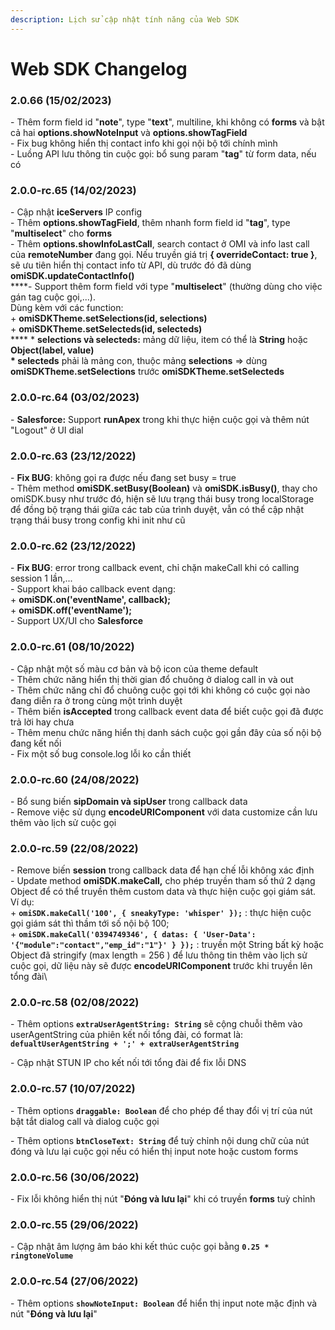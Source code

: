 ```yaml
---
description: Lịch sử cập nhật tính năng của Web SDK
---
```


# Web SDK Changelog

### 2.0.66 (15/02/2023)

\- Thêm form field id "**note**", type "**text**", multiline, khi không có **forms** và bật cả hai **options.showNoteInput** và **options.showTagField**\
\- Fix bug không hiển thị contact info khi gọi nội bộ tới chính mình\
\- Luồng API lưu thông tin cuộc gọi: bổ sung param "**tag**" từ form data, nếu có



### 2.0.0-rc.65 (14/02/2023)

\- Cập nhật **iceServers** IP config\
\- Thêm **options.showTagField**, thêm nhanh form field id "**tag**", type "**multiselect**" cho **forms**\
\- Thêm **options.showInfoLastCall**, search contact ở OMI và info last call của **remoteNumber** đang gọi. Nếu truyền giá trị **{ overrideContact: true }**, sẽ ưu tiên hiển thị contact info từ API, dù trước đó đã dùng **omiSDK.updateContactInfo()**\
****- Support thêm form field với type "**multiselect**" (thường dùng cho việc gán tag cuộc gọi,...).\
&#x20; Dùng kèm với các function:\
&#x20;  \+ **omiSDKTheme.setSelections(id, selections)**\
&#x20;  \+ **omiSDKTheme.setSelecteds(id, selecteds)**\
&#x20;   ****    \* **selections và selecteds:** mảng dữ liệu, item có thể là **String** hoặc **Object(label, value)**\
&#x20;   **\* selecteds** phải là mảng con, thuộc mảng **selections** => dùng **omiSDKTheme.setSelections** trước **omiSDKTheme.setSelecteds**



### 2.0.0-rc.64 (03/02/2023)

\- **Salesforce:** Support **runApex** trong khi thực hiện cuộc gọi và thêm nút "Logout" ở UI dial



### 2.0.0-rc.63 (23/12/2022)

\- **Fix BUG**: không gọi ra được nếu đang set busy = true\
\- Thêm method **omiSDK.setBusy(Boolean)** và **omiSDK.isBusy()**, thay cho omiSDK.busy như trước đó, hiện sẽ lưu trạng thái busy trong localStorage để đồng bộ trạng thái giữa các tab của trình duyệt, vẫn có thể cập nhật trạng thái busy trong config khi init như cũ



### 2.0.0-rc.62 (23/12/2022)

\- **Fix BUG**: error trong callback event, chỉ chặn makeCall khi có calling session 1 lần,...\
\- Support khai báo callback event dạng:\
&#x20; \+ **omiSDK.on('eventName', callback);**\
&#x20; \+ **omiSDK.off('eventName');**\
\- Support UX/UI cho **Salesforce**



### 2.0.0-rc.61 (08/10/2022)

\- Cập nhật một số màu cơ bản và bộ icon của theme default\
\- Thêm chức năng hiển thị thời gian đổ chuông ở dialog call in và out\
\- Thêm chức năng chỉ đổ chuông cuộc gọi tới khi không có cuộc gọi nào đang diễn ra ở trong cùng một trình duyệt\
\- Thêm biến **isAccepted** trong callback event data để biết cuộc gọi đã được trả lời hay chưa\
\- Thêm menu chức năng hiển thị danh sách cuộc gọi gần đây của số nội bộ đang kết nối\
\- Fix một số bug console.log lỗi ko cần thiết



### 2.0.0-rc.60 (24/08/2022)

\- Bổ sung biến **sipDomain và sipUser** trong callback data\
\- Remove việc sử dụng **encodeURIComponent** với data customize cần lưu thêm vào lịch sử cuộc gọi



### 2.0.0-rc.59 (22/08/2022)

\- Remove biến **session** trong callback data để hạn chế lỗi không xác định\
\- Update method **omiSDK.makeCall,** cho phép truyền tham số thứ 2 dạng Object để có thể truyền thêm custom data và thực hiện cuộc gọi giám sát.\
&#x20;Ví dụ: \
&#x20;\+ **`omiSDK.makeCall('100', { sneakyType: 'whisper' });`** : thực hiện cuộc gọi giám sát thì thầm tới số nội bộ 100;\
&#x20;\+ **`omiSDK.makeCall('0394749346', { datas: { 'User-Data': '{"module":"contact","emp_id":"1"}' } });`** : truyền một String bất kỳ hoặc Object đã stringify (max length = 256 ) để lưu thông tin thêm vào lịch sử cuộc gọi, dữ liệu này sẽ được **encodeURIComponent** trước khi truyền lên tổng đài\


### 2.0.0-rc.58 (02/08/2022)

\- Thêm options **`extraUserAgentString: String`** sẽ cộng chuỗi thêm vào userAgentString của phiên kết nối tổng đài, có format là: \
**`defualtUserAgentString + ';' + extraUserAgentString`**

\- Cập nhật STUN IP cho kết nối tới tổng đài để fix lỗi DNS



### 2.0.0-rc.57 (10/07/2022)

\- Thêm options **`draggable: Boolean`** để cho phép để thay đổi vị trí của nút bật tắt dialog call và dialog cuộc gọi

\- Thêm options **`btnCloseText: String`** để tuỳ chỉnh nội dung chữ của nút đóng và lưu lại cuộc gọi nếu có hiển thị input note hoặc custom forms



### 2.0.0-rc.56 (30/06/2022)

\- Fix lỗi không hiển thị nút "**Đóng và lưu lại**" khi có truyền **forms** tuỳ chỉnh



### 2.0.0-rc.55 (29/06/2022)

\- Cập nhật âm lượng âm báo khi kết thúc cuộc gọi bằng **`0.25 * ringtoneVolume`**



### 2.0.0-rc.54 (27/06/2022)

\- Thêm options **`showNoteInput: Boolean`** để hiển thị input note mặc định và nút "**Đóng và lưu lại**"

